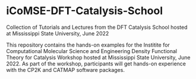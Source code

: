 # iCoMSE-DFT-Catalysis-School
Collection of Tutorials and Lectures from the DFT Catalysis School hosted at Mississippi State University, June 2022

This repository contains the hands-on examples for the Institite for Computational Molecular Science and Engineering Density Functional Theory for Catalysis Workshop hosted at Mississippi State University, June 2022. As part of the workshop, participants will get hands-on experience with the CP2K and CATMAP software packages.

